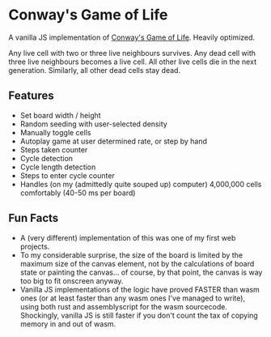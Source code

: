 # Conway's Game of Life

A vanilla JS implementation of [Conway's Game of Life](https://en.wikipedia.org/wiki/Conway%27s_Game_of_Life). Heavily optimized.

Any live cell with two or three live neighbours survives.
Any dead cell with three live neighbours becomes a live cell.
All other live cells die in the next generation. Similarly, all other dead cells stay dead.

## Features

- Set board width / height
- Random seeding with user-selected density
- Manually toggle cells
- Autoplay game at user determined rate, or step by hand
- Steps taken counter
- Cycle detection
- Cycle length detection
- Steps to enter cycle counter
- Handles (on my (admittedly quite souped up) computer) 4,000,000 cells comfortably (40-50 ms per board)

## Fun Facts

- A (very different) implementation of this was one of my first web projects.
- To my considerable surprise, the size of the board is limited by the maximum size of the canvas element, not by the calculations of board state or painting the canvas... of course, by that point, the canvas is way too big to fit onscreen anyway.
- Vanilla JS implementations of the logic have proved FASTER than wasm ones (or at least faster than any wasm ones I've managed to write), using both rust and assemblyscript for the wasm sourcecode. Shockingly, vanilla JS is still faster if you don't count the tax of copying memory in and out of wasm.
